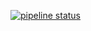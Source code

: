 [![pipeline status](https://gitlab.com/tckb1/tckb1.gitlab.io/badges/master/pipeline.svg)](https://gitlab.com/tckb1/tckb1.gitlab.io/commits/master)